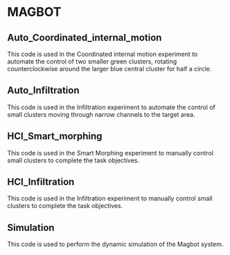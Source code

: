 # MAGBOT

## Auto_Coordinated_internal_motion
This code is used in the Coordinated internal motion experiment to automate the control of two smaller green clusters, rotating counterclockwise around the larger blue central cluster for half a circle.

## Auto_Infiltration
This code is used in the Infiltration experiment to automate the control of small clusters moving through narrow channels to the target area.

## HCI_Smart_morphing
This code is used in the Smart Morphing experiment to manually control small clusters to complete the task objectives.

## HCI_Infiltration
This code is used in the Infiltration experiment to manually control small clusters to complete the task objectives.

## Simulation
This code is used to perform the dynamic simulation of the Magbot system.
